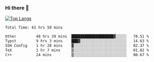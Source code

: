 ### Hi there 👋

[![Top Langs](https://github-readme-stats.vercel.app/api/top-langs/?username=Lslightly&layout=compact)](https://github.com/anuraghazra/github-readme-stats)

<!--START_SECTION:waka-->

```txt
Total Time: 61 hrs 58 mins

Other         48 hrs 39 mins  ███████████████████▓░░░░░   78.51 %
Typst         9 hrs 3 mins    ███▓░░░░░░░░░░░░░░░░░░░░░   14.63 %
SSH Config    1 hr 28 mins    ▓░░░░░░░░░░░░░░░░░░░░░░░░   02.37 %
TeX           1 hr 7 mins     ▒░░░░░░░░░░░░░░░░░░░░░░░░   01.82 %
C++           24 mins         ▒░░░░░░░░░░░░░░░░░░░░░░░░   00.67 %
```

<!--END_SECTION:waka-->

